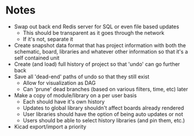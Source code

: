 Notes
===

* Swap out back end Redis server for SQL or even file based updates
  - This should be transparent as it goes through the network
  - If it's not, separate it
* Create snapshot data format that has project information with both the schematic,
  board, libraries and whatever other information so that it's a self contained
  unit
* Create (and load) full history of project so that 'undo' can go further back
* Save all 'dead-end' paths of undo so that they still exist
  - Allow for visualization as DAG
  - Can 'prune' dead branches (based on various filters, time, etc) later
* Make a copy of module/library on a per user basis
  - Each should have it's own history
  - Updates to global library shouldn't affect boards already rendered
  - User libraries should have the option of being auto updates or not
  - Users should be able to select history libraries (and pin them, etc.)
* Kicad export/import a priority 
